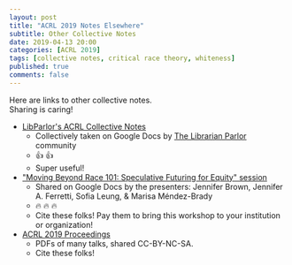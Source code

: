 ```yaml
---
layout: post
title: "ACRL 2019 Notes Elsewhere"
subtitle: Other Collective Notes
date: 2019-04-13 20:00
categories: [ACRL 2019]
tags: [collective notes, critical race theory, whiteness]
published: true
comments: false
---
```


Here are links to other collective notes.  
Sharing is caring!  

- [LibParlor's ACRL Collective Notes](http://bit.ly/lpacrlnotes)  
  - Collectively taken on Google Docs by [The Librarian Parlor](https://libparlor.com) community  
  - :+1: :+1:
  - Super useful!  
- ["Moving Beyond Race 101: Speculative Futuring for Equity" session](http://bit.ly/movingbeyondrace101)  
  - Shared on Google Docs by the presenters: Jennifer Brown, Jennifer A. Ferretti, Sofia Leung, & Marisa Méndez-Brady  
  - :fire: :fire: :fire:  
  - Cite these folks! Pay them to bring this workshop to your institution or organization!  
- [ACRL 2019 Proceedings](http://www.ala.org/acrl/conferences/acrl2019/papers)  
  - PDFs of many talks, shared CC-BY-NC-SA.  
  - Cite these folks!  
